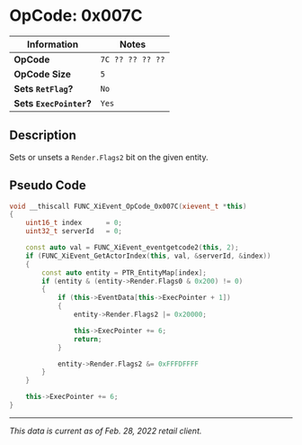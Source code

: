 # OpCode: 0x007C

| Information               | Notes |
|---                        |---    |
| **OpCode**                | `7C ?? ?? ?? ??` |
| **OpCode Size**           | `5`   |
| **Sets `RetFlag`?**       | `No`  |
| **Sets `ExecPointer`?**   | `Yes` |

## Description

Sets or unsets a `Render.Flags2` bit on the given entity.

## Pseudo Code

```cpp
void __thiscall FUNC_XiEvent_OpCode_0x007C(xievent_t *this)
{
    uint16_t index      = 0;
    uint32_t serverId   = 0;

    const auto val = FUNC_XiEvent_eventgetcode2(this, 2);
    if (FUNC_XiEvent_GetActorIndex(this, val, &serverId, &index))
    {
        const auto entity = PTR_EntityMap[index];
        if (entity & (entity->Render.Flags0 & 0x200) != 0)
        {
            if (this->EventData[this->ExecPointer + 1])
            {
                entity->Render.Flags2 |= 0x20000;

                this->ExecPointer += 6;
                return;
            }

            entity->Render.Flags2 &= 0xFFFDFFFF
        }
    }

    this->ExecPointer += 6;
}
```

---

_This data is current as of Feb. 28, 2022 retail client._